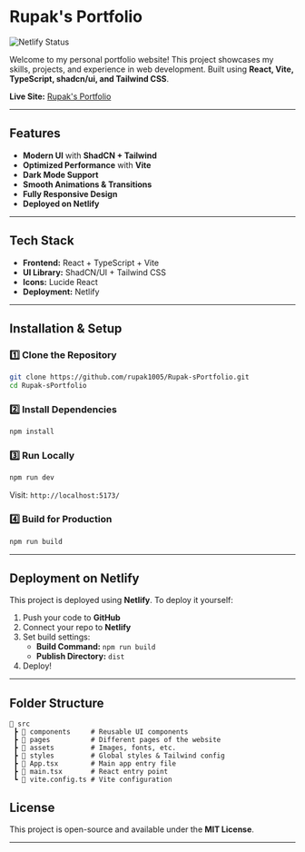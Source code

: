 #  Rupak's Portfolio

![Netlify Status](https://api.netlify.com/api/v1/badges/db718536-cb6a-44c1-b38c-f6c5396a4c4c/deploy-status)

Welcome to my personal portfolio website! This project showcases my skills, projects, and experience in web development. Built using **React, Vite, TypeScript, shadcn/ui, and Tailwind CSS**.

 **Live Site:** [Rupak's Portfolio](https://rupak-s.netlify.app)

---

##  Features

- **Modern UI** with **ShadCN + Tailwind**
- **Optimized Performance** with **Vite**
- **Dark Mode Support**
- **Smooth Animations & Transitions**
- **Fully Responsive Design**
- **Deployed on Netlify**

---

##  Tech Stack

- **Frontend:** React + TypeScript + Vite
- **UI Library:** ShadCN/UI + Tailwind CSS
- **Icons:** Lucide React
- **Deployment:** Netlify

---

##  Installation & Setup

### 1️⃣ Clone the Repository
```sh
git clone https://github.com/rupak1005/Rupak-sPortfolio.git
cd Rupak-sPortfolio
```

### 2️⃣ Install Dependencies
```sh
npm install
```

### 3️⃣ Run Locally
```sh
npm run dev
```
Visit: `http://localhost:5173/`

### 4️⃣ Build for Production
```sh
npm run build
```

---

##  Deployment on Netlify

This project is deployed using **Netlify**. To deploy it yourself:

1. Push your code to **GitHub**
2. Connect your repo to **Netlify**
3. Set build settings:
   - **Build Command:** `npm run build`
   - **Publish Directory:** `dist`
4. Deploy! 

---

##  Folder Structure

```
📂 src
 ┣ 📂 components     # Reusable UI components
 ┣ 📂 pages          # Different pages of the website
 ┣ 📂 assets         # Images, fonts, etc.
 ┣ 📂 styles         # Global styles & Tailwind config
 ┣ 📜 App.tsx        # Main app entry file
 ┣ 📜 main.tsx       # React entry point
 ┗ 📜 vite.config.ts # Vite configuration
```

##  License
This project is open-source and available under the **MIT License**.

---
